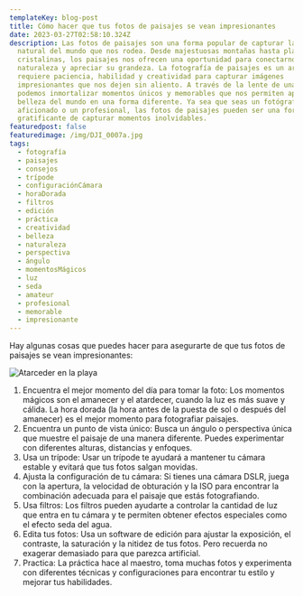 ```yaml
---
templateKey: blog-post
title: Cómo hacer que tus fotos de paisajes se vean impresionantes
date: 2023-03-27T02:58:10.324Z
description: Las fotos de paisajes son una forma popular de capturar la belleza
  natural del mundo que nos rodea. Desde majestuosas montañas hasta playas
  cristalinas, los paisajes nos ofrecen una oportunidad para conectarnos con la
  naturaleza y apreciar su grandeza. La fotografía de paisajes es un arte que
  requiere paciencia, habilidad y creatividad para capturar imágenes
  impresionantes que nos dejen sin aliento. A través de la lente de una cámara,
  podemos inmortalizar momentos únicos y memorables que nos permiten apreciar la
  belleza del mundo en una forma diferente. Ya sea que seas un fotógrafo
  aficionado o un profesional, las fotos de paisajes pueden ser una forma
  gratificante de capturar momentos inolvidables.
featuredpost: false
featuredimage: /img/DJI_0007a.jpg
tags:
  - fotografía
  - paisajes
  - consejos
  - trípode
  - configuraciónCámara
  - horaDorada
  - filtros
  - edición
  - práctica
  - creatividad
  - belleza
  - naturaleza
  - perspectiva
  - ángulo
  - momentosMágicos
  - luz
  - seda
  - amateur
  - profesional
  - memorable
  - impresionante
---
```

Hay algunas cosas que puedes hacer para asegurarte de que tus fotos de paisajes se vean impresionantes:

![Atarceder en la playa](/img/_DSC1911.jpg "Puesta de sol")

1. Encuentra el mejor momento del día para tomar la foto: Los momentos mágicos son el amanecer y el atardecer, cuando la luz es más suave y cálida. La hora dorada (la hora antes de la puesta de sol o después del amanecer) es el mejor momento para fotografiar paisajes.
2. Encuentra un punto de vista único: Busca un ángulo o perspectiva única que muestre el paisaje de una manera diferente. Puedes experimentar con diferentes alturas, distancias y enfoques.
3. Usa un trípode: Usar un trípode te ayudará a mantener tu cámara estable y evitará que tus fotos salgan movidas.
4. Ajusta la configuración de tu cámara: Si tienes una cámara DSLR, juega con la apertura, la velocidad de obturación y la ISO para encontrar la combinación adecuada para el paisaje que estás fotografiando.
5. Usa filtros: Los filtros pueden ayudarte a controlar la cantidad de luz que entra en tu cámara y te permiten obtener efectos especiales como el efecto seda del agua.
6. Edita tus fotos: Usa un software de edición para ajustar la exposición, el contraste, la saturación y la nitidez de tus fotos. Pero recuerda no exagerar demasiado para que parezca artificial.
7. Practica: La práctica hace al maestro, toma muchas fotos y experimenta con diferentes técnicas y configuraciones para encontrar tu estilo y mejorar tus habilidades.